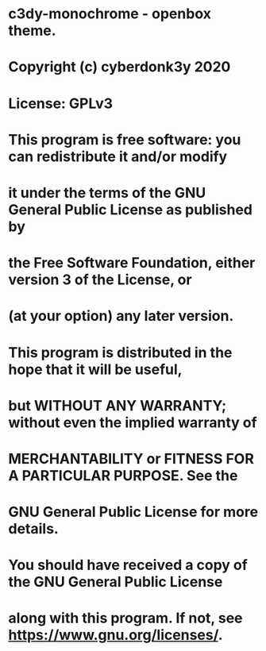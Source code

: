 # c3dy-monochrome - openbox theme.
# Copyright (c) cyberdonk3y 2020
# License: GPLv3

#   This program is free software: you can redistribute it and/or modify
#    it under the terms of the GNU General Public License as published by
#    the Free Software Foundation, either version 3 of the License, or
#    (at your option) any later version.

#    This program is distributed in the hope that it will be useful,
#    but WITHOUT ANY WARRANTY; without even the implied warranty of
#    MERCHANTABILITY or FITNESS FOR A PARTICULAR PURPOSE.  See the
#    GNU General Public License for more details.

#    You should have received a copy of the GNU General Public License
#    along with this program.  If not, see <https://www.gnu.org/licenses/>.

